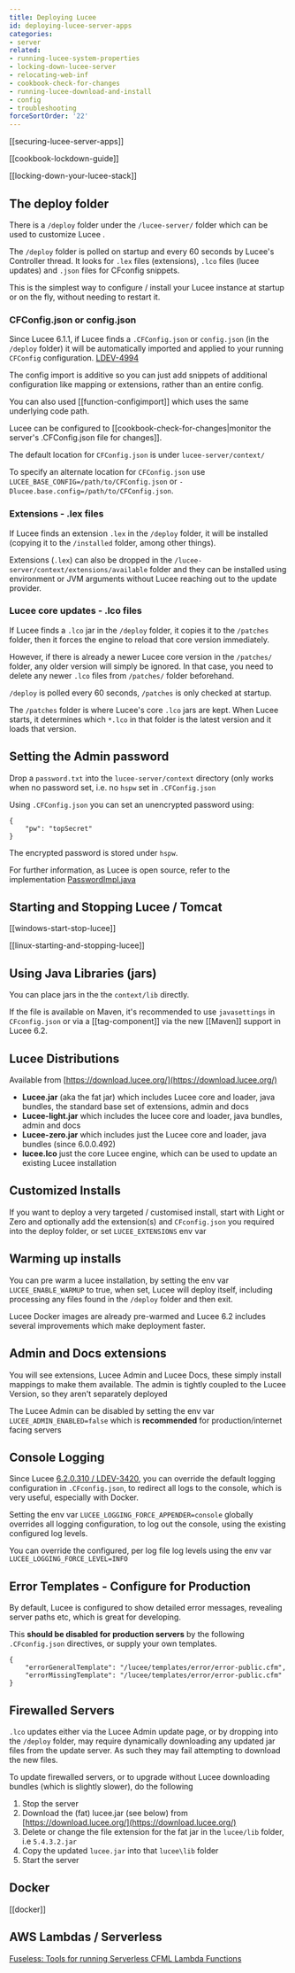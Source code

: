 ```yaml
---
title: Deploying Lucee
id: deploying-lucee-server-apps
categories:
- server
related:
- running-lucee-system-properties
- locking-down-lucee-server
- relocating-web-inf
- cookbook-check-for-changes
- running-lucee-download-and-install
- config
- troubleshooting
forceSortOrder: '22'
---
```


[[securing-lucee-server-apps]]

[[cookbook-lockdown-guide]]

[[locking-down-your-lucee-stack]]

## The deploy folder

There is a `/deploy` folder under the `/lucee-server/` folder which can be used to customize Lucee .

The `/deploy` folder is polled on startup and every 60 seconds by Lucee's Controller thread.  It looks for `.lex` files (extensions), `.lco` files (lucee updates) and `.json` files for CFconfig snippets.

This is the simplest way to configure / install your Lucee instance at startup or on the fly, without needing to restart it.

### CFConfig.json or config.json

Since Lucee 6.1.1, if Lucee finds a `.CFConfig.json` or `config.json` (in the `/deploy` folder) it will be automatically imported and applied to your running `CFConfig` configuration. [LDEV-4994](https://luceeserver.atlassian.net/browse/LDEV-4994)

The config import is additive so you can just add snippets of additional configuration like mapping or extensions, rather than an entire config.

You can also used [[function-configimport]] which uses the same underlying code path.

Lucee can be configured to [[cookbook-check-for-changes|monitor the server's .CFConfig.json file for changes]].

The default location for `CFConfig.json` is under `lucee-server/context/`

To specify an alternate location for `CFConfig.json` use `LUCEE_BASE_CONFIG=/path/to/CFConfig.json` or `-Dlucee.base.config=/path/to/CFConfig.json`.

### Extensions - .lex files

If Lucee finds an extension `.lex` in the `/deploy` folder, it will be installed (copying it to the `/installed` folder, among other things).

Extensions (`.lex`) can also be dropped in the `/lucee-server/context/extensions/available` folder and they can be installed using environment or JVM arguments without Lucee reaching out to the update provider.

### Lucee core updates - .lco files

If Lucee finds a `.lco` jar in the `/deploy` folder, it copies it to the `/patches` folder, then it forces the engine to reload that core version immediately.

However, if there is already a newer Lucee core version in the `/patches/` folder, any older version will simply be ignored. In that case, you need to delete any newer `.lco` files from `/patches/` folder beforehand.

`/deploy` is polled every 60 seconds, `/patches` is only checked at startup.

The `/patches` folder is where Lucee's core `.lco` jars are kept.  When Lucee starts, it determines which `*.lco` in that folder is the latest version and it loads that version.

## Setting the Admin password

Drop a `password.txt` into the `lucee-server/context` directory (only works when no password set, i.e. no `hspw` set in `.CFConfig.json`

Using `.CFConfig.json` you can set an unencrypted password using:

```
{
    "pw": "topSecret"
}
```

The encrypted password is stored under `hspw`.

For further information, as Lucee is open source, refer to the implementation [PasswordImpl.java](https://github.com/lucee/Lucee/blob/6.2/core/src/main/java/lucee/runtime/config/PasswordImpl.java)

## Starting and Stopping Lucee / Tomcat

[[windows-start-stop-lucee]]

[[linux-starting-and-stopping-lucee]]

## Using Java Libraries (jars)

You can place jars in the the `context/lib` directly.

If the file is available on Maven, it's recommended to use `javasettings` in `CFconfig.json` or via a [[tag-component]] via the new [[Maven]] support in Lucee 6.2.

## Lucee Distributions 

Available from [https://download.lucee.org/](https://download.lucee.org/)

- **Lucee.jar** (aka the fat jar) which includes Lucee core and loader, java bundles, the standard base set of extensions, admin and docs
- **Lucee-light.jar** which includes the lucee core and loader, java bundles, admin and docs
- **Lucee-zero.jar** which includes just the Lucee core and loader, java bundles (since 6.0.0.492)
- **lucee.lco** just the core Lucee engine, which can be used to update an existing Lucee installation

## Customized Installs

If you want to deploy a very targeted / customised install, start with Light or Zero and optionally add the extension(s) and `CFconfig.json` you required into the deploy folder, or set `LUCEE_EXTENSIONS` env var

## Warming up installs

You can pre warm a lucee installation, by setting the env var `LUCEE_ENABLE_WARMUP` to true, when set, Lucee will deploy itself, including processing any files found in the `/deploy` folder and then exit.

Lucee Docker images are already pre-warmed and Lucee 6.2 includes several improvements which make deployment faster.

## Admin and Docs extensions

You will see extensions, Lucee Admin and Lucee Docs, these simply install mappings to make them available. The admin is tightly coupled to the Lucee Version, so they aren't separately deployed

The Lucee Admin can be disabled by setting the env var `LUCEE_ADMIN_ENABLED=false` which is **recommended** for production/internet facing servers

## Console Logging

Since Lucee [6.2.0.310 / LDEV-3420](https://luceeserver.atlassian.net/browse/LDEV-3420), you can override the default logging configuration in `.CFconfig.json`, to redirect all logs to the console, which is very useful, especially with Docker.

Setting the env var `LUCEE_LOGGING_FORCE_APPENDER=console` globally overrides all logging configuration, to log out the console, using the existing configured log levels.

You can override the configured, per log file log levels using the env var `LUCEE_LOGGING_FORCE_LEVEL=INFO`

## Error Templates - Configure for Production

By default, Lucee is configured to show detailed error messages, revealing server paths etc, which is great for developing.

This **should be disabled for production servers** by the following `.CFconfig.json` directives, or supply your own templates.

```
{
    "errorGeneralTemplate": "/lucee/templates/error/error-public.cfm",
    "errorMissingTemplate": "/lucee/templates/error/error-public.cfm"
}
```

## Firewalled Servers

`.lco` updates either via the Lucee Admin update page, or by dropping into the `/deploy` folder, may require dynamically downloading any updated jar files from the update server. As such they may fail attempting to download the new files.

To update firewalled servers, or to upgrade without Lucee downloading bundles (which is slightly slower), do the following

1. Stop the server
2. Download the (fat) lucee.jar (see below) from [https://download.lucee.org/](https://download.lucee.org/)
3. Delete or change the file extension for the fat jar in the `lucee/lib` folder, i.e `5.4.3.2.jar`
4. Copy the updated `lucee.jar` into that `lucee\lib` folder 
5. Start the server

## Docker

[[docker]]

## AWS Lambdas / Serverless

[Fuseless: Tools for running Serverless CFML Lambda Functions](https://fuseless.org/)
